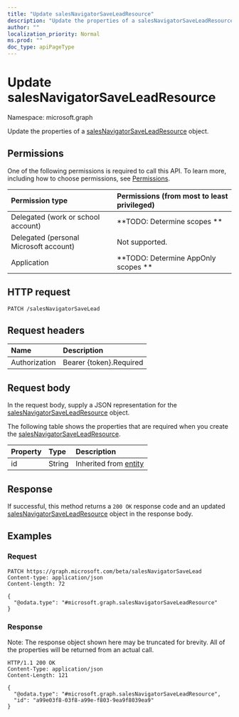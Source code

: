 ```yaml
---
title: "Update salesNavigatorSaveLeadResource"
description: "Update the properties of a salesNavigatorSaveLeadResource object."
author: ""
localization_priority: Normal
ms.prod: ""
doc_type: apiPageType
---
```


# Update salesNavigatorSaveLeadResource

Namespace: microsoft.graph

Update the properties of a [salesNavigatorSaveLeadResource](../resources/salesnavigatorsaveleadresource.md) object.

## Permissions
One of the following permissions is required to call this API. To learn more, including how to choose permissions, see [Permissions](/concepts/permissions-reference.md).

|Permission type|Permissions (from most to least privileged)|
|:---|:---|
|Delegated (work or school account)|**TODO: Determine scopes **|
|Delegated (personal Microsoft account)|Not supported.|
|Application|**TODO: Determine AppOnly scopes **|

## HTTP request
<!-- {
  "blockType": "ignored"
}
-->
``` http
PATCH /salesNavigatorSaveLead
```

## Request headers
|Name|Description|
|:---|:---|
|Authorization|Bearer {token}.Required|

## Request body
In the request body, supply a JSON representation for the [salesNavigatorSaveLeadResource](../resources/salesnavigatorsaveleadresource.md) object.

The following table shows the properties that are required when you create the [salesNavigatorSaveLeadResource](../resources/salesnavigatorsaveleadresource.md).

|Property|Type|Description|
|:---|:---|:---|
|id|String| Inherited from [entity](../resources/entity.md)|



## Response
If successful, this method returns a `200 OK` response code and an updated [salesNavigatorSaveLeadResource](../resources/salesnavigatorsaveleadresource.md) object in the response body.

## Examples

### Request
<!-- {
  "blockType": "request",
  "name": "update_salesnavigatorsaveleadresource"
}
-->
``` http
PATCH https://graph.microsoft.com/beta/salesNavigatorSaveLead
Content-type: application/json
Content-length: 72

{
  "@odata.type": "#microsoft.graph.salesNavigatorSaveLeadResource"
}
```

### Response
Note: The response object shown here may be truncated for brevity. All of the properties will be returned from an actual call.
<!-- {
  "blockType": "response",
  "truncated": true
}
-->
``` http
HTTP/1.1 200 OK
Content-Type: application/json
Content-Length: 121

{
  "@odata.type": "#microsoft.graph.salesNavigatorSaveLeadResource",
  "id": "a99e03f8-03f8-a99e-f803-9ea9f8039ea9"
}
```

